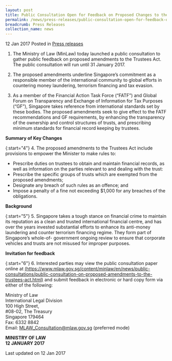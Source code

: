 ```yaml
---
layout: post
title: Public Consultation Open for Feedback on Proposed Changes to the Trustees Act
permalink: /news/press-releases/public-consultation-open-for-feedback-on-proposed-changes-to-the
breadcrumb: Press Releases
collection_name: news
---
```


12 Jan 2017 Posted in [Press releases](/news/press-releases)


1. The Ministry of Law (MinLaw) today launched a public consultation to gather public feedback on proposed amendments to the Trustees Act. The public consultation will run until 31 January 2017.


2. The proposed amendments underline Singapore’s commitment as a responsible member of the international community to global efforts in countering money laundering, terrorism financing and tax evasion.


3. As a member of the Financial Action Task Force (“FATF”) and Global Forum on Transparency and Exchange of Information for Tax Purposes (“GF”), Singapore takes reference from international standards set by these bodies. The proposed amendments seek to give effect to the FATF recommendations and GF requirements, by enhancing the transparency of the ownership and control structures of trusts, and prescribing minimum standards for financial record keeping by trustees.


**Summary of Key Changes**

{:start="4"}
4. The proposed amendments to the Trustees Act include provisions to empower the Minister to make rules to:

* Prescribe duties on trustees to obtain and maintain financial records, as well as information on the parties relevant to and dealing with the trust:
* Prescribe the specific groups of trusts which are exempted from the proposed amendments;
* Designate any breach of such rules as an offence; and
* Impose a penalty of a fine not exceeding $1,000 for any breaches of the obligations.

**Background**

{:start="5"}
5. Singapore takes a tough stance on financial crime to maintain its reputation as a clean and trusted international financial centre, and has over the years invested substantial efforts to enhance its anti-money laundering and counter terrorism financing regime. They form part of Singapore’s whole-of- government ongoing review to ensure that corporate vehicles and trusts are not misused for improper purposes.


**Invitation for feedback**

{:start="6"}
6. Interested parties may view the public consultation paper online at [(https://www.mlaw.gov.sg/content/minlaw/en/news/public-consultations/public-consultation-on-proposed-amendments-to-the-trustees-act.html)](/news/public-consultations/public-consultation-on-proposed-amendments-to-the-trustees-act) and submit feedback in electronic or hard copy form via either of the following:


Ministry of Law  
International Legal Division  
100 High Street,  
#08-02, The Treasury  
Singapore 179464  
Fax: 6332 8842  
Email: MLAW_Consultation@mlaw.gov.sg (preferred mode)

**MINISTRY OF LAW**  
**12 JANUARY 2017**

<p class="right-side-updated">Last updated on 12 Jan 2017</p>

